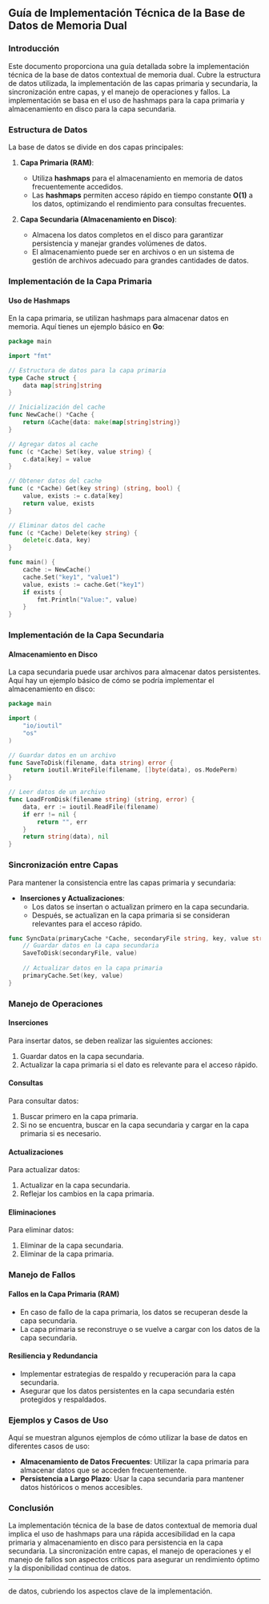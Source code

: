 
## Guía de Implementación Técnica de la Base de Datos de Memoria Dual

### Introducción

Este documento proporciona una guía detallada sobre la implementación técnica de la base de datos contextual de memoria dual. Cubre la estructura de datos utilizada, la implementación de las capas primaria y secundaria, la sincronización entre capas, y el manejo de operaciones y fallos. La implementación se basa en el uso de hashmaps para la capa primaria y almacenamiento en disco para la capa secundaria.

### Estructura de Datos

La base de datos se divide en dos capas principales:

1. **Capa Primaria (RAM)**:
   - Utiliza **hashmaps** para el almacenamiento en memoria de datos frecuentemente accedidos.
   - Las **hashmaps** permiten acceso rápido en tiempo constante **O(1)** a los datos, optimizando el rendimiento para consultas frecuentes.

2. **Capa Secundaria (Almacenamiento en Disco)**:
   - Almacena los datos completos en el disco para garantizar persistencia y manejar grandes volúmenes de datos.
   - El almacenamiento puede ser en archivos o en un sistema de gestión de archivos adecuado para grandes cantidades de datos.

### Implementación de la Capa Primaria

#### Uso de Hashmaps

En la capa primaria, se utilizan hashmaps para almacenar datos en memoria. Aquí tienes un ejemplo básico en **Go**:

```go
package main

import "fmt"

// Estructura de datos para la capa primaria
type Cache struct {
    data map[string]string
}

// Inicialización del cache
func NewCache() *Cache {
    return &Cache{data: make(map[string]string)}
}

// Agregar datos al cache
func (c *Cache) Set(key, value string) {
    c.data[key] = value
}

// Obtener datos del cache
func (c *Cache) Get(key string) (string, bool) {
    value, exists := c.data[key]
    return value, exists
}

// Eliminar datos del cache
func (c *Cache) Delete(key string) {
    delete(c.data, key)
}

func main() {
    cache := NewCache()
    cache.Set("key1", "value1")
    value, exists := cache.Get("key1")
    if exists {
        fmt.Println("Value:", value)
    }
}
```

### Implementación de la Capa Secundaria

#### Almacenamiento en Disco

La capa secundaria puede usar archivos para almacenar datos persistentes. Aquí hay un ejemplo básico de cómo se podría implementar el almacenamiento en disco:

```go
package main

import (
    "io/ioutil"
    "os"
)

// Guardar datos en un archivo
func SaveToDisk(filename, data string) error {
    return ioutil.WriteFile(filename, []byte(data), os.ModePerm)
}

// Leer datos de un archivo
func LoadFromDisk(filename string) (string, error) {
    data, err := ioutil.ReadFile(filename)
    if err != nil {
        return "", err
    }
    return string(data), nil
}
```

### Sincronización entre Capas

Para mantener la consistencia entre las capas primaria y secundaria:

- **Inserciones y Actualizaciones**:
  - Los datos se insertan o actualizan primero en la capa secundaria.
  - Después, se actualizan en la capa primaria si se consideran relevantes para el acceso rápido.

```go
func SyncData(primaryCache *Cache, secondaryFile string, key, value string) {
    // Guardar datos en la capa secundaria
    SaveToDisk(secondaryFile, value)
    
    // Actualizar datos en la capa primaria
    primaryCache.Set(key, value)
}
```

### Manejo de Operaciones

#### Inserciones

Para insertar datos, se deben realizar las siguientes acciones:

1. Guardar datos en la capa secundaria.
2. Actualizar la capa primaria si el dato es relevante para el acceso rápido.

#### Consultas

Para consultar datos:

1. Buscar primero en la capa primaria.
2. Si no se encuentra, buscar en la capa secundaria y cargar en la capa primaria si es necesario.

#### Actualizaciones

Para actualizar datos:

1. Actualizar en la capa secundaria.
2. Reflejar los cambios en la capa primaria.

#### Eliminaciones

Para eliminar datos:

1. Eliminar de la capa secundaria.
2. Eliminar de la capa primaria.

### Manejo de Fallos

#### Fallos en la Capa Primaria (RAM)

- En caso de fallo de la capa primaria, los datos se recuperan desde la capa secundaria.
- La capa primaria se reconstruye o se vuelve a cargar con los datos de la capa secundaria.

#### Resiliencia y Redundancia

- Implementar estrategias de respaldo y recuperación para la capa secundaria.
- Asegurar que los datos persistentes en la capa secundaria estén protegidos y respaldados.

### Ejemplos y Casos de Uso

Aquí se muestran algunos ejemplos de cómo utilizar la base de datos en diferentes casos de uso:

- **Almacenamiento de Datos Frecuentes**: Utilizar la capa primaria para almacenar datos que se acceden frecuentemente.
- **Persistencia a Largo Plazo**: Usar la capa secundaria para mantener datos históricos o menos accesibles.

### Conclusión

La implementación técnica de la base de datos contextual de memoria dual implica el uso de hashmaps para una rápida accesibilidad en la capa primaria y almacenamiento en disco para persistencia en la capa secundaria. La sincronización entre capas, el manejo de operaciones y el manejo de fallos son aspectos críticos para asegurar un rendimiento óptimo y la disponibilidad continua de datos.

---

  de datos, cubriendo los aspectos clave de la implementación.
